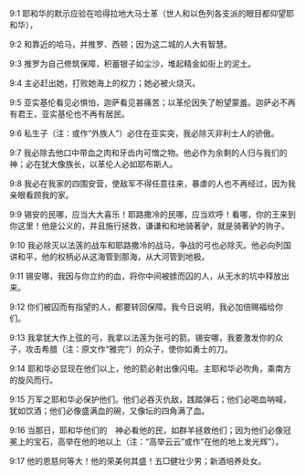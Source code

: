 <a id="1"></a>9:1  耶和华的默示应验在哈得拉地大马士革（世人和以色列各支派的眼目都仰望耶和华），  

<a id="2"></a>9:2  和靠近的哈马，并推罗、西顿；因为这二城的人大有智慧。  

<a id="3"></a>9:3  推罗为自己修筑保障，积蓄银子如尘沙，堆起精金如街上的泥土。  

<a id="4"></a>9:4  主必赶出她，打败她海上的权力；她必被火烧灭。  

<a id="5"></a>9:5  亚实基伦看见必惧怕，迦萨看见甚痛苦；以革伦因失了盼望蒙羞。迦萨必不再有君王，亚实基伦也不再有居民。  

<a id="6"></a>9:6  私生子（注：或作“外族人”）必住在亚实突，我必除灭非利士人的骄傲。  

<a id="7"></a>9:7  我必除去他口中带血之肉和牙齿内可憎之物。他必作为余剩的人归与我们的　神；必在犹大像族长，以革伦人必如耶布斯人。  

<a id="8"></a>9:8  我必在我家的四围安营，使敌军不得任意往来，暴虐的人也不再经过，因为我亲眼看顾我的家。  

<a id="9"></a>9:9  锡安的民哪，应当大大喜乐！耶路撒冷的民哪，应当欢呼！看哪，你的王来到你这里！他是公义的，并且施行拯救，谦谦和和地骑著驴，就是骑著驴的驹子。  

<a id="10"></a>9:10  我必除灭以法莲的战车和耶路撒冷的战马，争战的弓也必除灭。他必向列国讲和平，他的权柄必从这海管到那海，从大河管到地极。  

<a id="11"></a>9:11  锡安哪，我因与你立约的血，将你中间被掳而囚的人，从无水的坑中释放出来。  

<a id="12"></a>9:12  你们被囚而有指望的人，都要转回保障。我今日说明，我必加倍赐福给你们。  

<a id="13"></a>9:13  我拿犹大作上弦的弓，我拿以法莲为张弓的箭。锡安哪，我要激发你的众子，攻击希腊（注：原文作“雅完”）的众子，使你如勇士的刀。  

<a id="14"></a>9:14  耶和华必显现在他们以上，他的箭必射出像闪电。主耶和华必吹角，乘南方的旋风而行。  

<a id="15"></a>9:15  万军之耶和华必保护他们。他们必吞灭仇敌，践踏弹石；他们必喝血呐喊，犹如饮酒；他们必像盛满血的碗，又像坛的四角满了血。  

<a id="16"></a>9:16  当那日，耶和华他们的　神必看他的民，如群羊拯救他们；因为他们必像冠冕上的宝石，高举在他的地以上（注：“高举云云”或作“在他的地上发光辉”）。  

<a id="17"></a>9:17  他的恩慈何等大！他的荣美何其盛！五□健壮少男；新酒培养处女。  
